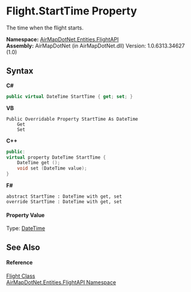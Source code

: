 # Flight.StartTime Property 
 

The time when the flight starts.

**Namespace:**&nbsp;<a href="a60d18d4-c6d0-7461-9b94-22e39530ec94">AirMapDotNet.Entities.FlightAPI</a><br />**Assembly:**&nbsp;AirMapDotNet (in AirMapDotNet.dll) Version: 1.0.6313.34627 (1.0)

## Syntax

**C#**<br />
``` C#
public virtual DateTime StartTime { get; set; }
```

**VB**<br />
``` VB
Public Overridable Property StartTime As DateTime
	Get
	Set
```

**C++**<br />
``` C++
public:
virtual property DateTime StartTime {
	DateTime get ();
	void set (DateTime value);
}
```

**F#**<br />
``` F#
abstract StartTime : DateTime with get, set
override StartTime : DateTime with get, set
```


#### Property Value
Type: <a href="http://msdn2.microsoft.com/en-us/library/03ybds8y" target="_blank">DateTime</a>

## See Also


#### Reference
<a href="16017ca6-d6d5-98b0-eb53-d143094611b5">Flight Class</a><br /><a href="a60d18d4-c6d0-7461-9b94-22e39530ec94">AirMapDotNet.Entities.FlightAPI Namespace</a><br />